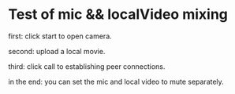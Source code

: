 # Test of mic && localVideo mixing 

first: click start to open camera.

second: upload a local movie.

third: click call to establishing peer connections.

in the end: you can set the mic and local video to mute separately.


